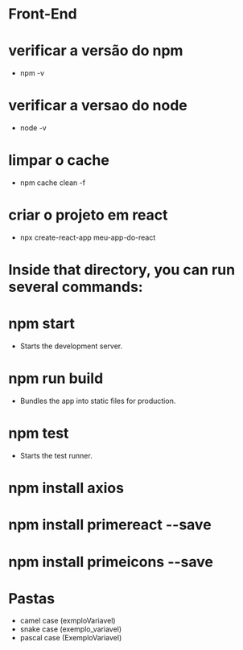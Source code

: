 # Front-End

# verificar a versão do npm 
 * npm -v

# verificar a versao do node 
 * node -v

# limpar o cache 
 * npm cache clean -f

# criar o projeto em react 
 * npx create-react-app meu-app-do-react


# Inside that directory, you can run several commands:

 # npm start
 *   Starts the development server.

 # npm run build
   *  Bundles the app into static files for production.

 # npm test
  * Starts the test runner.

# npm install axios

# npm install primereact --save
# npm install primeicons --save


# Pastas

* camel case (exmploVariavel)
* snake case (exemplo_variavel)
* pascal case (ExemploVariavel)
